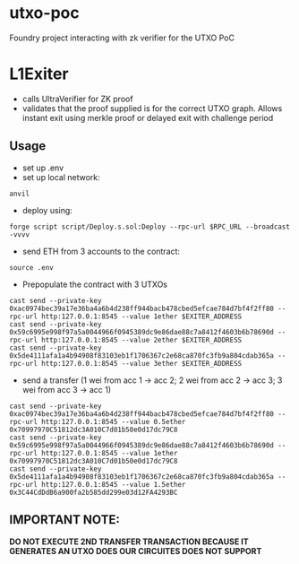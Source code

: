 # utxo-poc
Foundry project interacting with zk verifier for the UTXO PoC

# L1Exiter
- calls UltraVerifier for ZK proof
- validates that the proof supplied is for the correct UTXO graph. Allows instant exit using merkle proof or delayed exit with challenge period

## Usage
- set up .env
- set up local network:
```
anvil
```
- deploy using:
```
forge script script/Deploy.s.sol:Deploy --rpc-url $RPC_URL --broadcast -vvvv
```
- send ETH from 3 accounts to the contract:
```
source .env
```
- Prepopulate the contract with 3 UTXOs

```
cast send --private-key 0xac0974bec39a17e36ba4a6b4d238ff944bacb478cbed5efcae784d7bf4f2ff80 --rpc-url http:127.0.0.1:8545 --value 1ether $EXITER_ADDRESS
cast send --private-key 0x59c6995e998f97a5a0044966f0945389dc9e86dae88c7a8412f4603b6b78690d --rpc-url http:127.0.0.1:8545 --value 2ether $EXITER_ADDRESS
cast send --private-key 0x5de4111afa1a4b94908f83103eb1f1706367c2e68ca870fc3fb9a804cdab365a --rpc-url http:127.0.0.1:8545 --value 3ether $EXITER_ADDRESS
```

- send a transfer (1 wei from acc 1 -> acc 2; 2 wei from acc 2 -> acc 3; 3 wei from acc 3 -> acc 1)
```
cast send --private-key 0xac0974bec39a17e36ba4a6b4d238ff944bacb478cbed5efcae784d7bf4f2ff80 --rpc-url http:127.0.0.1:8545 --value 0.5ether 0x70997970C51812dc3A010C7d01b50e0d17dc79C8
cast send --private-key 0x59c6995e998f97a5a0044966f0945389dc9e86dae88c7a8412f4603b6b78690d --rpc-url http:127.0.0.1:8545 --value 1ether 0x70997970C51812dc3A010C7d01b50e0d17dc79C8
cast send --private-key 0x5de4111afa1a4b94908f83103eb1f1706367c2e68ca870fc3fb9a804cdab365a --rpc-url http:127.0.0.1:8545 --value 1.5ether 0x3C44CdDdB6a900fa2b585dd299e03d12FA4293BC
```

## IMPORTANT NOTE:

**DO NOT EXECUTE 2ND TRANSFER TRANSACTION BECAUSE IT GENERATES AN UTXO DOES OUR CIRCUITES DOES NOT SUPPORT**
